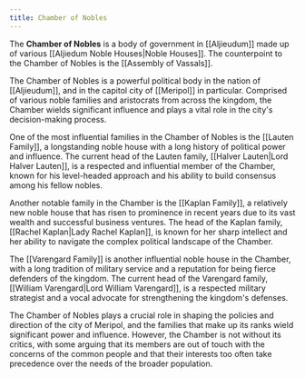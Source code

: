```yaml
---
title: Chamber of Nobles
---
```


The **Chamber of Nobles** is a body of government in [[Aljieudum]] made up of various [[Aljiedum Noble Houses|Noble Houses]]. The counterpoint to the Chamber of Nobles is the [[Assembly of Vassals]].

The Chamber of Nobles is a powerful political body in the nation of [[Aljieudum]], and in the capitol city of [[Meripol]] in particular. Comprised of various noble families and aristocrats from across the kingdom, the Chamber wields significant influence and plays a vital role in the city's decision-making process.

One of the most influential families in the Chamber of Nobles is the [[Lauten Family]], a longstanding noble house with a long history of political power and influence. The current head of the Lauten family, [[Halver Lauten|Lord Halver Lauten]], is a respected and influential member of the Chamber, known for his level-headed approach and his ability to build consensus among his fellow nobles.

Another notable family in the Chamber is the [[Kaplan Family]], a relatively new noble house that has risen to prominence in recent years due to its vast wealth and successful business ventures. The head of the Kaplan family, [[Rachel Kaplan|Lady Rachel Kaplan]], is known for her sharp intellect and her ability to navigate the complex political landscape of the Chamber.

The [[Varengard Family]] is another influential noble house in the Chamber, with a long tradition of military service and a reputation for being fierce defenders of the kingdom. The current head of the Varengard family, [[William Varengard|Lord William Varengard]], is a respected military strategist and a vocal advocate for strengthening the kingdom's defenses.

The Chamber of Nobles plays a crucial role in shaping the policies and direction of the city of Meripol, and the families that make up its ranks wield significant power and influence. However, the Chamber is not without its critics, with some arguing that its members are out of touch with the concerns of the common people and that their interests too often take precedence over the needs of the broader population.